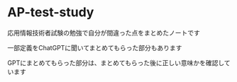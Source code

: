 # AP-test-study
応用情報技術者試験の勉強で自分が間違った点をまとめたノートです

一部定義をChatGPTに聞いてまとめてもらった部分もあります

GPTにまとめてもらった部分は、まとめてもらった後に正しい意味かを確認しています
